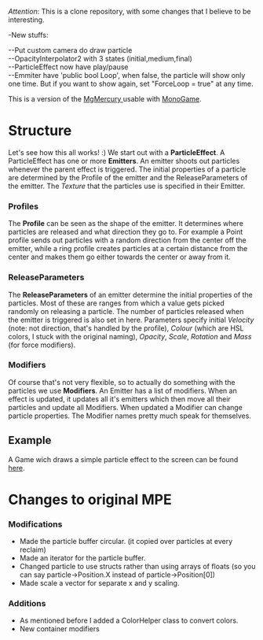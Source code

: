 *Attention*: This is a clone repository, with some changes that I believe to be interesting.

-New stuffs:


--Put custom camera do draw particle<br />
--OpacityInterpolator2 with 3 states (initial,medium,final)<br />
--ParticleEffect now have play/pause<br />
--Emmiter have 'public bool Loop', when false, the particle will show only one time. But if you want to show again, set "ForceLoop = true" at any time.


This is a version of the [MgMercury ](https://github.com/Jjagg/MgMercury) usable with [MonoGame](https://github.com/mono/MonoGame).

# Structure
Let's see how this all works! :)
We start out with a **ParticleEffect**. A ParticleEffect has one or more **Emitters**. An emitter shoots out particles whenever the parent effect is triggered. The initial properties of a particle are determined by the Profile of the emitter and the ReleaseParameters of the emitter. The *Texture* that the particles use is specified in their Emitter.

### Profiles
The **Profile** can be seen as the shape of the emitter. It determines where particles are released and what direction they go to. For example a Point profile sends out particles with a random direction from the center off the emitter, while a ring profile creates particles at a certain distance from the center and makes them go either towards the center or away from it.

### ReleaseParameters
The **ReleaseParameters** of an emitter determine the initial properties of the particles. Most of these are ranges from which a value gets picked randomly on releasing a particle. The number of particles released when the emitter is triggered is also set in here. Parameters specify initial *Velocity* (note: not direction, that's handled by the profile), *Colour* (which are HSL colors, I stuck with the original naming), *Opacity*, *Scale*, *Rotation* and *Mass* (for force modifiers).

### Modifiers
Of course that's not very flexible, so to actually do something with the particles we use **Modifiers**. An Emitter has a list of modifiers. When an effect is updated, it updates all it's emitters which then move all their particles and update all Modifiers. When updated a Modifier can change particle properties. The Modifier names pretty much speak for themselves.

## Example
A Game wich draws a simple particle effect to the screen can be found [here](https://gist.github.com/Jjagg/716924e108a84f0ace19).

# Changes to original MPE

### Modifications
 - Made the particle buffer circular. (it copied over particles at every reclaim)
 - Made an iterator for the particle buffer.
 - Changed particle to use structs rather than using arrays of floats (so you can say particle->Position.X instead of particle->Position[0])
 - Made scale a vector for separate x and y scaling.

### Additions
 - As mentioned before I added a ColorHelper class to convert colors.
 - New container modifiers
